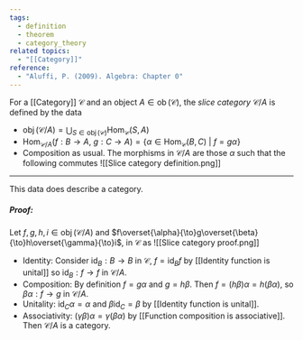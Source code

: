 ```yaml
---
tags:
  - definition
  - theorem
  - category_theory
related topics:
  - "[[Category]]"
reference:
  - "Aluffi, P. (2009). Algebra: Chapter 0"
---
```

For a [[Category]] $\mathcal{C}$ and an object $A\in \operatorname{ob}(\mathcal{C})$, the _slice category_ $\mathcal{C}/A$ is defined by the data
- $\displaystyle\operatorname{obj}(\mathcal{C}/A) = \bigcup_{S\in\operatorname{obj}(\mathcal{C})} \operatorname{Hom}_\mathcal{C}(S, A)$
- $\operatorname{Hom}_{\mathcal{C}/A}(f : B \to A,\ g: C \to A) = \{\alpha \in \operatorname{Hom}_{\mathcal{C}}(B, C)\ |\ f = g\alpha\}$
- Composition as usual.
The morphisms in $\mathcal{C}/A$ are those $\alpha$ such that the following commutes
![[Slice category definition.png]]

---
This data does describe a category.
##### Proof:
Let $f,g,h,i\in\operatorname{obj}(\mathcal{C}/A)$ and $f\overset{\alpha}{\to}g\overset{\beta}{\to}h\overset{\gamma}{\to}i$, in $\mathcal{C}$ as
![[Slice category proof.png]]
- Identity:
	Consider $\operatorname{id}_B: B\to B$ in $\mathcal{C}$, $f=\operatorname{id}_B f$ by [[Identity function is unital]] so $\operatorname{id}_B:f\to f$ in $\mathcal{C}/A$.
- Composition:
	By definition $f=g\alpha$ and $g=h\beta$. Then $f=(h\beta)\alpha=h(\beta\alpha)$, so $\beta\alpha:f\to g$ in $\mathcal{C}/A$.
- Unitality:
	$\operatorname{id}_C \alpha = \alpha$ and $\beta\operatorname{id}_C=\beta$ by [[Identity function is unital]].
- Associativity:
	$(\gamma\beta)\alpha = \gamma(\beta\alpha)$ by [[Function composition is associative]].
Then $\mathcal{C}/A$ is a category.